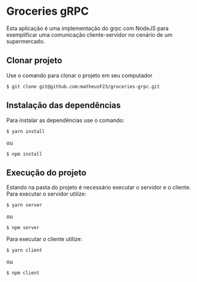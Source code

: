 # Groceries gRPC

Esta aplicação é uma implementação do grpc com NodeJS para exemplificar uma comunicação cliente-servidor no cenário de um supermercado.

## Clonar projeto

Use o comando para clonar o projeto em seu computador
```
$ git clone git@github.com:matheusF23/groceries-grpc.git
```

## Instalação das dependências

Para instalar as dependências use o comando:
```
$ yarn install
```
ou 
```
$ npm install
```

## Execução do projeto
Estando na pasta do projeto é necessário executar o servidor e o cliente. Para executar o servidor utilize:
```
$ yarn server
```
ou 
```
$ npm server
```
Para executar o cliente utilize:
```
$ yarn client
```
ou 
```
$ npm client
```